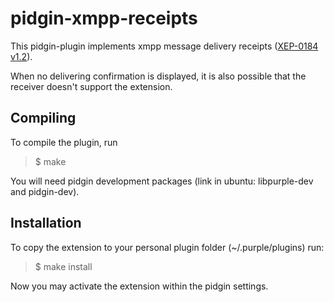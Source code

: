 pidgin-xmpp-receipts
====================


This pidgin-plugin implements xmpp message delivery receipts ([XEP-0184 v1.2](https://xmpp.org/extensions/xep-0184.html)).


When no delivering confirmation is displayed, it is also possible that the 
receiver doesn't support the extension.


Compiling
---------

To compile the plugin, run

>	$ make

You will need pidgin development packages
(link in ubuntu: libpurple-dev and pidgin-dev).


Installation
------------

To copy the extension to your personal plugin folder (~/.purple/plugins)
run:

>	$ make install

Now you may activate the extension within the pidgin settings.
